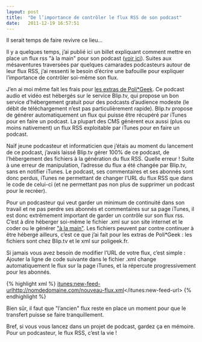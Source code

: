 ```yaml
---
layout: post
title:  "De l’importance de contrôler le flux RSS de son podcast"
date:   2011-12-19 16:57:51
---
```


Il serait temps de faire revivre ce lieu...

Il y a quelques temps, j’ai publié ici un billet expliquant comment mettre en place un flux rss "à la main" pour son podcast (<a href="http://blog.adhumi.fr/article/creer-un-flux-rss-de-podcast-a-la">voir ici</a>). Suites aux mésaventures traversées par quelques camarades podcasteurs autour de leur flux RSS, j’ai ressenti le besoin d’écrire une bafouille pour expliquer l’importance de contrôler soi-même son flux.

J’en ai moi même fait les frais pour <a href="http://itunes.apple.com/WebObjects/MZStore.woa/wa/viewPodcast?id=489311289" rel="external">les extras de Poli*Geek</a>. Ce podcast audio et vidéo est hébergés sur le service Blip.tv, qui propose un bon service d’hébergement gratuit pour des podcasts d’audience modeste (le débit de téléchargement n’est pas particulièrement rapide). Blip.tv propose de générer automatiquement un flux qui puisse être récupéré par iTunes pour en faire un podcast. La plupart des CMS génèrent eux aussi (plus ou moins nativement) un flux RSS exploitable par iTunes pour en faire un podcast. 

Naïf jeune podcasteur et informaticien que j’étais au moment du lancement de ce podcast, j’avais laissé Blip.tv gérer 100% de ce podcast, de l’hébergement des fichiers à la génération du flux RSS. Quelle erreur !
Suite à une erreur de manipulation, l’adresse du flux a été changée par Blip.tv, sans en notifier iTunes. Le podcast, ses commentaires et ses abonnés sont donc perdus, iTunes ne permettant de changer l’URL du flux RSS que dans le code de celui-ci (et ne permettant pas non plus de supprimer un podcast pour le recréer).

Pour un podcasteur qui veut garder un minimum de continuité dans son travail et ne pas perdre ses abonnés et commentaires sur sa page iTunes, il est donc extrêmement important de garder un contrôle sur son flux rss. C’est à dire héberger soi-même le fichier .xml sur son site internet et le coder ou le générer <a href="http://blog.adhumi.fr/article/creer-un-flux-rss-de-podcast-a-la">"à la main"</a>. Les fichiers peuvent par contre continuer à être hébergé ailleurs, c’est ce que j’ai fait pour les extras de Poli*Geek : les fichiers sont chez Blip.tv et le xml sur poligeek.fr.

Si jamais vous avez besoin de modifier l’URL de votre flux, c’est simple : Ajouter la ligne de code suivante dans le fichier .xml change automatiquement le flux sur la page iTunes, et la répercute progressivement pour les abonnés.

{% highlight xml %}
<itunes:new-feed-url>http://nomdedomaine.com/nouveau-flux.xml</itunes:new-feed-url>
{% endhighlight %}

Bien sûr, il faut que "l’ancien" flux reste en place un moment pour que le transfert puisse se faire tranquillement.

Bref, si vous vous lancez dans un projet de podcast, gardez ça en mémoire. Pour un podcasteur, le flux RSS, c’est la vie !